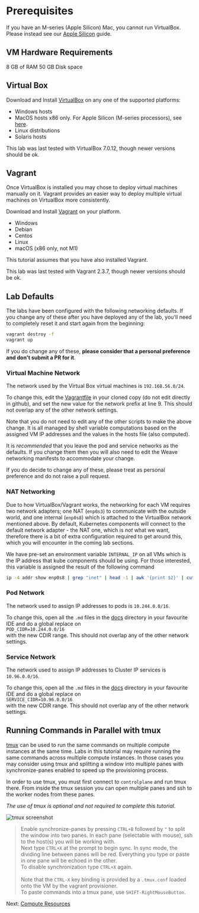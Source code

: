 # Prerequisites

If you have an M-series (Apple Silicon) Mac, you cannot run VirtualBox. Please instead see our [Apple Silicon](../../apple-silicon/) guide.

## VM Hardware Requirements

8 GB of RAM
50 GB Disk space

## Virtual Box

Download and Install [VirtualBox](https://www.virtualbox.org/wiki/Downloads) on any one of the supported platforms:

 - Windows hosts
 - MacOS hosts x86 only. For Apple Silicon (M-series processors), see [here](../../apple-silicon/).
 - Linux distributions
 - Solaris hosts

This lab was last tested with VirtualBox 7.0.12, though newer versions should be ok.

## Vagrant

Once VirtualBox is installed you may chose to deploy virtual machines manually on it.
Vagrant provides an easier way to deploy multiple virtual machines on VirtualBox more consistently.

Download and Install [Vagrant](https://www.vagrantup.com/) on your platform.

- Windows
- Debian
- Centos
- Linux
- macOS (x86 only, not M1)

This tutorial assumes that you have also installed Vagrant.

This lab was last tested with Vagrant 2.3.7, though newer versions should be ok.

## Lab Defaults

The labs have been configured with the following networking defaults. If you change any of these after you have deployed any of the lab, you'll need to completely reset it and start again from the beginning:

```bash
vagrant destroy -f
vagrant up
```

If you do change any of these, **please consider that a personal preference and don't submit a PR for it**.

### Virtual Machine Network

The network used by the Virtual Box virtual machines is `192.168.56.0/24`.

To change this, edit the [Vagrantfile](../Vagrantfile) in your cloned copy (do not edit directly in github), and set the new value for the network prefix at line 9. This should not overlap any of the other network settings.

Note that you do not need to edit any of the other scripts to make the above change. It is all managed by shell variable computations based on the assigned VM  IP  addresses and the values in the hosts file (also computed).

It is *recommended* that you leave the pod and service networks as the defaults. If you change them then you will also need to edit the Weave networking manifests to accommodate your change.

If you do decide to change any of these, please treat as personal preference and do not raise a pull request.

### NAT Networking

Due to how VirtualBox/Vagrant works, the networking for each VM requires two network adapters; one NAT (`enp0s3`) to communicate with the outside world, and one internal (`enp0s8`) which is attached to the VirtualBox network mentioned above. By default, Kubernetes components will connect to the default network adapter - the NAT one, which is *not* what we want, therefore there is a bit of extra configuration required to get around this, which you will encounter in the coming lab sections.

We have pre-set an environment variable `INTERNAL_IP` on all VMs which is the IP address that kube components should be using. For those interested, this variable is assigned the result of the following command

```bash
ip -4 addr show enp0s8 | grep "inet" | head -1 | awk '{print $2}' | cut -d/ -f1
```

### Pod Network

The network used to assign IP addresses to pods is `10.244.0.0/16`.

To change this, open all the `.md` files in the [docs](../docs/) directory in your favourite IDE and do a global replace on<br>
`POD_CIDR=10.244.0.0/16`<br>
with the new CDIR range.  This should not overlap any of the other network settings.

### Service Network

The network used to assign IP addresses to Cluster IP services is `10.96.0.0/16`.

To change this, open all the `.md` files in the [docs](../docs/) directory in your favourite IDE and do a global replace on<br>
`SERVICE_CIDR=10.96.0.0/16`<br>
with the new CDIR range.  This should not overlap any of the other network settings.

## Running Commands in Parallel with tmux

[tmux](https://github.com/tmux/tmux/wiki) can be used to run the same commands on multiple compute instances at the same time. Labs in this tutorial may require running the same commands across multiple compute instances. In those cases you may consider using tmux and splitting a window into multiple panes with synchronize-panes enabled to speed up the provisioning process.

In order to use tmux, you must first connect to `controlplane` and run tmux there. From inside the tmux session you can open multiple panes and ssh to the worker nodes from these panes.

*The use of tmux is optional and not required to complete this tutorial*.

![tmux screenshot](../../../images/tmux-screenshot.png)

> Enable synchronize-panes by pressing `CTRL+B` followed by `"` to split the window into two panes. In each pane (selectable with mouse), ssh to the host(s) you will be working with.</br>Next type `CTRL+X` at the prompt to begin sync. In sync mode, the dividing line between panes will be red. Everything you type or paste in one pane will be echoed in the other.<br>To disable synchronization type `CTRL+X` again.</br></br>Note that the `CTRL-X` key binding is provided by a `.tmux.conf` loaded onto the VM by the vagrant provisioner.<br/>To paste commands into a tmux pane, use `SHIFT-RightMouseButton`.

Next: [Compute Resources](02-compute-resources.md)
